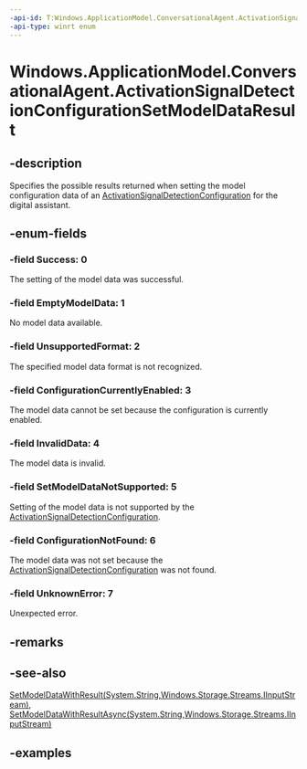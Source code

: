 ```yaml
---
-api-id: T:Windows.ApplicationModel.ConversationalAgent.ActivationSignalDetectionConfigurationSetModelDataResult
-api-type: winrt enum
---
```


# Windows.ApplicationModel.ConversationalAgent.ActivationSignalDetectionConfigurationSetModelDataResult

<!--
public enum ActivationSignalDetectionConfigurationSetModelDataResult
-->

## -description

Specifies the possible results returned when setting the model configuration data of an [ActivationSignalDetectionConfiguration](activationsignaldetectionconfiguration.md) for the digital assistant.

## -enum-fields

### -field Success: 0

The setting of the model data was successful.

### -field EmptyModelData: 1

No model data available.

### -field UnsupportedFormat: 2

The specified model data format is not recognized.

### -field ConfigurationCurrentlyEnabled: 3

The model data cannot be set because the configuration is currently enabled.

### -field InvalidData: 4

The model data is invalid.

### -field SetModelDataNotSupported: 5

Setting of the model data is not supported by the [ActivationSignalDetectionConfiguration](activationsignaldetectionconfiguration.md).

### -field ConfigurationNotFound: 6

The model data was not set because the [ActivationSignalDetectionConfiguration](activationsignaldetectionconfiguration.md) was not found.

### -field UnknownError: 7

Unexpected error.

## -remarks

## -see-also

[SetModelDataWithResult(System.String,Windows.Storage.Streams.IInputStream)](activationsignaldetectionconfiguration_setmodeldatawithresult_384345367.md), [SetModelDataWithResultAsync(System.String,Windows.Storage.Streams.IInputStream)](activationsignaldetectionconfiguration_setmodeldatawithresultasync_1134103402.md)

## -examples
